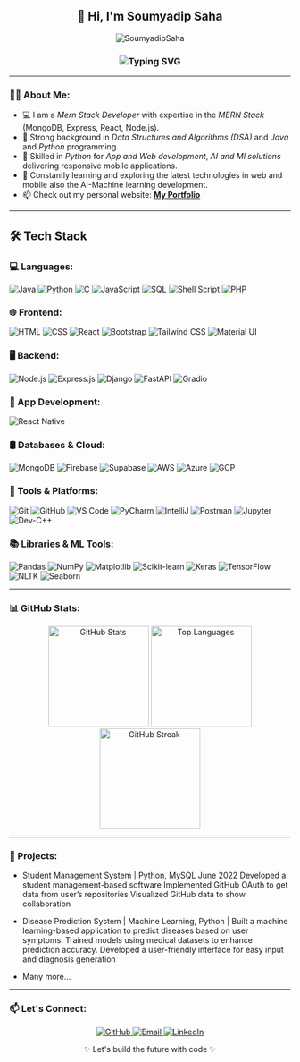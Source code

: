 <h2 align="center">👋 Hi, I'm <b>Soumyadip Saha</b></h2>

<p align="center">
  <img src="https://komarev.com/ghpvc/?username=Soumya031&label=Profile%20views&color=0e75b6&style=flat" alt="SoumyadipSaha" />
</p>

<h3 align="center">
  <img src="https://readme-typing-svg.demolab.com/?font=Fira+Code&weight=500&pause=1000&color=00F7FF&center=true&vCenter=true&width=435&lines=MERN+Stack+Developer;AI-ML+Enthusiast;Cybersecurity+Enthusiast" alt="Typing SVG" />
</h3>


---

### 👨‍💻 About Me:

- 💻 I am a *Mern Stack Developer*  with expertise in the *MERN Stack* (MongoDB, Express, React, Node.js).
- 🔧 Strong background in *Data Structures and Algorithms (DSA)* and *Java* and *Python* programming.
- 📱 Skilled in *Python* for *App and Web development*, *AI and Ml solutions* delivering responsive mobile applications.
- 🌱 Constantly learning and exploring the latest technologies in web and mobile also the AI-Machine learning development.
- 📫 Check out my personal website: <b>[My Portfolio](https://graceful-monstera-abc6ec.netlify.app/)</b>

---

## 🛠️ Tech Stack

### 💻 Languages:
![Java](https://img.shields.io/badge/-Java-007396?style=flat&logo=java)
![Python](https://img.shields.io/badge/-Python-3776AB?style=flat&logo=python)
![C](https://img.shields.io/badge/-C-00599C?style=flat&logo=c)
![JavaScript](https://img.shields.io/badge/-JavaScript-F7DF1E?style=flat&logo=javascript)
![SQL](https://img.shields.io/badge/-SQL-4479A1?style=flat&logo=mysql)
![Shell Script](https://img.shields.io/badge/-Shell_Script-4EAA25?style=flat&logo=gnu-bash)
![PHP](https://img.shields.io/badge/-PHP-777BB4?style=flat&logo=php)

### 🌐 Frontend:
![HTML](https://img.shields.io/badge/-HTML5-E34F26?style=flat&logo=html5)
![CSS](https://img.shields.io/badge/-CSS3-1572B6?style=flat&logo=css3)
![React](https://img.shields.io/badge/-React-61DAFB?style=flat&logo=react)
![Bootstrap](https://img.shields.io/badge/-Bootstrap-563D7C?style=flat&logo=bootstrap)
![Tailwind CSS](https://img.shields.io/badge/-Tailwind_CSS-38B2AC?style=flat&logo=tailwind-css)
![Material UI](https://img.shields.io/badge/-MUI-007FFF?style=flat&logo=mui)

### 🖥️ Backend:
![Node.js](https://img.shields.io/badge/-Node.js-339933?style=flat&logo=node.js)
![Express.js](https://img.shields.io/badge/-Express.js-000000?style=flat&logo=express)
![Django](https://img.shields.io/badge/-Django-092E20?style=flat&logo=django)
![FastAPI](https://img.shields.io/badge/-FastAPI-009688?style=flat&logo=fastapi)
![Gradio](https://img.shields.io/badge/-Gradio-3B518A?style=flat)

### 📱 App Development:
![React Native](https://img.shields.io/badge/-React_Native-61DAFB?style=flat&logo=react)

### 🛢️ Databases & Cloud:
![MongoDB](https://img.shields.io/badge/-MongoDB-47A248?style=flat&logo=mongodb)
![Firebase](https://img.shields.io/badge/-Firebase-FFCA28?style=flat&logo=firebase)
![Supabase](https://img.shields.io/badge/-Supabase-3ECF8E?style=flat&logo=supabase)
![AWS](https://img.shields.io/badge/-AWS-232F3E?style=flat&logo=amazon-aws)
![Azure](https://img.shields.io/badge/-Azure-0078D4?style=flat&logo=microsoft-azure)
![GCP](https://img.shields.io/badge/-GCP-4285F4?style=flat&logo=google-cloud)

### 🧰 Tools & Platforms:
![Git](https://img.shields.io/badge/-Git-F05032?style=flat&logo=git)
![GitHub](https://img.shields.io/badge/-GitHub-181717?style=flat&logo=github)
![VS Code](https://img.shields.io/badge/-VS_Code-007ACC?style=flat&logo=visual-studio-code)
![PyCharm](https://img.shields.io/badge/-PyCharm-143?style=flat&logo=pycharm)
![IntelliJ](https://img.shields.io/badge/-IntelliJ-000000?style=flat&logo=intellij-idea)
![Postman](https://img.shields.io/badge/-Postman-FF6C37?style=flat&logo=postman)
![Jupyter](https://img.shields.io/badge/-Jupyter-F37626?style=flat&logo=jupyter)
![Dev-C++](https://img.shields.io/badge/-Dev--C++-004482?style=flat)

### 📚 Libraries & ML Tools:
![Pandas](https://img.shields.io/badge/-Pandas-150458?style=flat&logo=pandas)
![NumPy](https://img.shields.io/badge/-NumPy-013243?style=flat&logo=numpy)
![Matplotlib](https://img.shields.io/badge/-Matplotlib-11557C?style=flat)
![Scikit-learn](https://img.shields.io/badge/-Scikit--learn-F7931E?style=flat&logo=scikit-learn)
![Keras](https://img.shields.io/badge/-Keras-D00000?style=flat&logo=keras)
![TensorFlow](https://img.shields.io/badge/-TensorFlow-FF6F00?style=flat&logo=tensorflow)
![NLTK](https://img.shields.io/badge/-NLTK-4B8BBE?style=flat)
![Seaborn](https://img.shields.io/badge/-Seaborn-5A6E9C?style=flat)

---

### 📊 GitHub Stats:

<p align="center">
  <img height="180em" src="https://github-readme-stats.vercel.app/api?username=soumya031&show_icons=true&theme=radical&count_private=true" alt="GitHub Stats"/>
  <img height="180em" src="https://github-readme-stats.vercel.app/api/top-langs/?username=soumya031&layout=compact&theme=radical" alt="Top Languages"/>
  <img height="180em" src="https://github-readme-streak-stats.herokuapp.com/?user=soumya031&theme=radical" alt="GitHub Streak"/>
</p>

---

### 🚀 Projects:

- Student Management System | Python, MySQL June 2022
 Developed a student management-based software
 Implemented GitHub OAuth to get data from user’s repositories
 Visualized GitHub data to show collaboration

- Disease Prediction System | Machine Learning, Python | 
 Built a machine learning-based application to predict diseases based on user symptoms.
 Trained models using medical datasets to enhance prediction accuracy.
 Developed a user-friendly interface for easy input and diagnosis generation
- Many more...

---
 
### 📫 Let's Connect:

<p align="center">
  <a href="https://github.com/soumya031">
    <img src="https://img.shields.io/badge/-GitHub-181717?style=flat&logo=github" alt="GitHub">
 <a href="mailto:soumyadipsaha743@gmail.com" target="_blank">
    <img src="https://img.shields.io/badge/-Gmail-D14836?style=flat&logo=gmail&logoColor=white" alt="Email" />
  </a>
 <a href="https://www.linkedin.com/in/soumyadip-saha-/" target="_blank">
    <img src="https://img.shields.io/badge/-LinkedIn-0077B5?style=flat&logo=linkedin" alt="LinkedIn" />
  </a>
  </a>
</p>

<p align="center">✨ Let's build the future with code ✨</p>
<!---
Soumya031/Soumya031 is a ✨ special ✨ repository because its README.md (this file) appears on your GitHub profile.
You can click the Preview link to take a look at your changes.
--->
